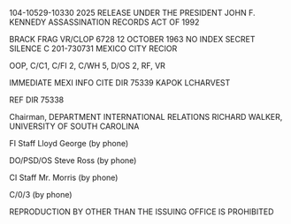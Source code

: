 104-10529-10330 2025 RELEASE UNDER THE PRESIDENT JOHN F. KENNEDY ASSASSINATION RECORDS ACT OF 1992

BRACK FRAG
VR/CLOP
6728
12 OCTOBER 1963
NO INDEX
SECRET
SILENCE C 201-730731
MEXICO CITY
RECIOR

OOP, C/C1, C/FI 2, C/WH 5, D/OS 2, RF, VR

IMMEDIATE MEXI INFO CITE DIR 75339
KAPOK LCHARVEST

REF DIR 75338

Chairman, DEPARTMENT INTERNATIONAL RELATIONS
RICHARD WALKER, UNIVERSITY OF SOUTH CAROLINA

FI Staff Lloyd George (by phone)

DO/PSD/OS Steve Ross (by phone)

CI Staff Mr. Morris (by phone)

C/0/3 (by phone)

REPRODUCTION BY OTHER THAN THE ISSUING OFFICE IS PROHIBITED
